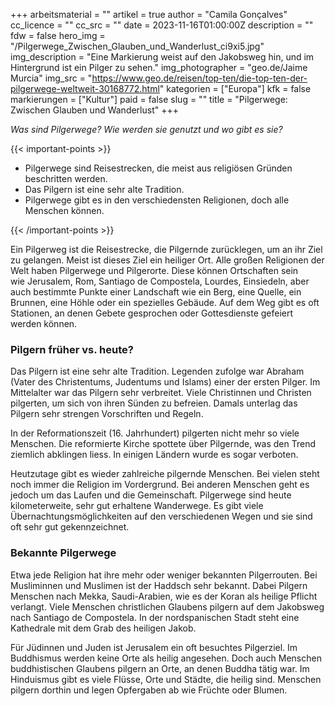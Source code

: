 +++
arbeitsmaterial = ""
artikel = true
author = "Camila Gonçalves"
cc_licence = ""
cc_src = ""
date = 2023-11-16T01:00:00Z
description = ""
fdw = false
hero_img = "/Pilgerwege_Zwischen_Glauben_und_Wanderlust_ci9xi5.jpg"
img_description = "Eine Markierung weist auf den Jakobsweg hin, und im Hintergrund ist ein Pilger zu sehen."
img_photographer = "geo.de/Jaime Murcia"
img_src = "https://www.geo.de/reisen/top-ten/die-top-ten-der-pilgerwege-weltweit-30168772.html"
kategorien = ["Europa"]
kfk = false
markierungen = ["Kultur"]
paid = false
slug = ""
title = "Pilgerwege: Zwischen Glauben und Wanderlust"
+++

_Was sind Pilgerwege? Wie werden sie genutzt und wo gibt es sie?_

{{< important-points >}}

<ul>

<li>Pilgerwege sind Reisestrecken, die meist aus religiösen Gründen beschritten werden.</li>

<li>Das Pilgern ist eine sehr alte Tradition.</li>

<li>Pilgerwege gibt es in den verschiedensten Religionen, doch alle Menschen können.</li>

</ul>

{{< /important-points >}}

Ein Pilgerweg ist die Reisestrecke, die Pilgernde zurücklegen, um an ihr Ziel zu gelangen. Meist ist dieses Ziel ein heiliger Ort. Alle großen Religionen der Welt haben Pilgerwege und Pilgerorte. Diese können Ortschaften sein wie Jerusalem, Rom, Santiago de Compostela, Lourdes, Einsiedeln, aber auch bestimmte Punkte einer Landschaft wie ein Berg, eine Quelle, ein Brunnen, eine Höhle oder ein spezielles Gebäude. Auf dem Weg gibt es oft Stationen, an denen Gebete gesprochen oder Gottesdienste gefeiert werden können.

### Pilgern früher vs. heute?

Das Pilgern ist eine sehr alte Tradition. Legenden zufolge war Abraham (Vater des Christentums, Judentums und Islams) einer der ersten Pilger. Im Mittelalter war das Pilgern sehr verbreitet. Viele Christinnen und Christen pilgerten, um sich von ihren Sünden zu befreien. Damals unterlag das Pilgern sehr strengen Vorschriften und Regeln.

In der Reformationszeit (16. Jahrhundert) pilgerten nicht mehr so viele Menschen. Die reformierte Kirche spottete über Pilgernde, was den Trend ziemlich abklingen liess. In einigen Ländern wurde es sogar verboten.

Heutzutage gibt es wieder zahlreiche pilgernde Menschen. Bei vielen steht noch immer die Religion im Vordergrund. Bei anderen Menschen geht es jedoch um das Laufen und die Gemeinschaft. Pilgerwege sind heute kilometerweite, sehr gut erhaltene Wanderwege. Es gibt viele Übernachtungsmöglichkeiten auf den verschiedenen Wegen und sie sind oft sehr gut gekennzeichnet.

### Bekannte Pilgerwege

Etwa jede Religion hat ihre mehr oder weniger bekannten Pilgerrouten. Bei Musliminnen und Muslimen ist der Haddsch sehr bekannt. Dabei Pilgern Menschen nach Mekka, Saudi-Arabien, wie es der Koran als heilige Pflicht verlangt.
Viele Menschen christlichen Glaubens pilgern auf dem Jakobsweg nach Santiago de Compostela. In der nordspanischen Stadt steht eine Kathedrale mit dem Grab des heiligen Jakob.

Für Jüdinnen und Juden ist Jerusalem ein oft besuchtes Pilgerziel.
Im Buddhismus werden keine Orte als heilig angesehen. Doch auch Menschen buddhistischen Glaubens pilgern an Orte, an denen Buddha tätig war.
Im Hinduismus gibt es viele Flüsse, Orte und Städte, die heilig sind. Menschen pilgern dorthin und legen Opfergaben ab wie Früchte oder Blumen.
